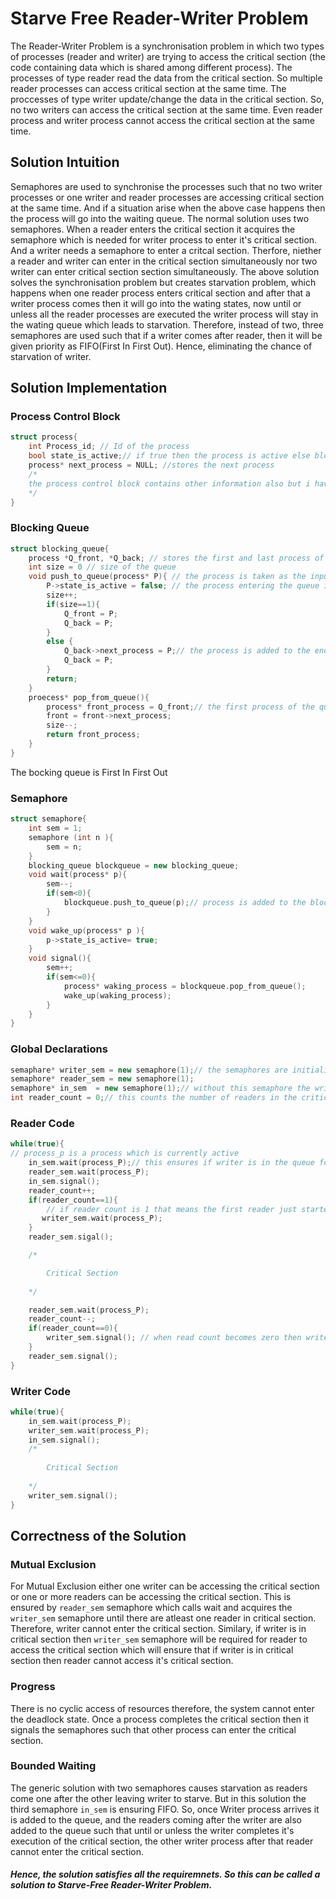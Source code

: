 # Starve Free Reader-Writer Problem

The Reader-Writer Problem is a synchronisation problem in which two types of processes (reader and writer) are trying to access the critical section (the code containing data which is shared among different process).
The processes of type reader read the data from the critical section. So multiple reader processes can access critical section at the same time.
The proccesses of type writer update/change the data in the critical section. So, no two writers can access the critical section at the same time.
Even reader process and writer process cannot access the critical section at the same time.

## Solution Intuition 

Semaphores are used to synchronise the processes such that no two writer processes or one writer and reader processes are accessing critical section at the same time. And if a situation arise when the above case happens then the process will go into the waiting queue.
The normal solution uses two semaphores. When a reader enters the critical section it acquires the semaphore which is needed for writer process to enter it's critical section. And a writer needs a semaphore to enter a critcal section. Therfore, niether a reader and writer can enter in the critical section simultaneously nor two writer can enter critical section section simultaneously.
The above solution solves the synchronisation problem but creates starvation problem, which happens when one reader process enters critical section and after that a writer process comes then it will go into the wating states, now until or unless all the reader processes are executed the writer process will stay in the wating queue which leads to starvation.
Therefore, instead of two, three semaphores are used such that if a writer comes after reader, then it will be given priority as FIFO(First In First Out). Hence, eliminating the chance of starvation of writer.

## Solution Implementation

### Process Control Block

```cpp
struct process{
    int Process_id; // Id of the process
    bool state_is_active;// if true then the process is active else blocked;
    process* next_process = NULL; //stores the next process
    /*
    the process control block contains other information also but i have mentioned only those which are required for this solution
    */
}
```
### Blocking Queue

```cpp
struct blocking_queue{
    process *Q_front, *Q_back; // stores the first and last process of the queue
    int size = 0 // size of the queue
    void push_to_queue(process* P){ // the process is taken as the input
        P->state_is_active = false; // the process entering the queue is blocked
        size++;
        if(size==1){
            Q_front = P;
            Q_back = P;
        }
        else {
            Q_back->next_process = P;// the process is added to the end of the queue
            Q_back = P;
        }
        return;
    }
    proecess* pop_from_queue(){
        process* front_process = Q_front;// the first process of the queue is removed
        front = front->next_process;
        size--;
        return front_process;
    }
}
```
The bocking queue is First In First Out
### Semaphore 
```cpp
struct semaphore{
    int sem = 1;
    semaphore (int n ){
        sem = n;
    }
    blocking_queue blockqueue = new blocking_queue;
    void wait(process* p){
        sem--;
        if(sem<0){
            blockqueue.push_to_queue(p);// process is added to the blocking queue
        }
    }
    void wake_up(process* p ){
        p->state_is_active= true;
    }
    void signal(){
        sem++;
        if(sem<=0){
            process* waking_process = blockqueue.pop_from_queue();
            wake_up(waking_process);
        }
    }
}
```

### Global Declarations 
```cpp
semaphare* writer_sem = new semaphore(1);// the semaphores are initialized with one which is the number of readers that can be in critical section at a time
semaphore* reader_sem = new semaphore(1);
semaphore* in_sem  = new semaphore(1);// without this semaphore the writer will suffer from starvation
int reader_count = 0;// this counts the number of readers in the critical section

```
### Reader Code
```cpp
while(true){
// process_p is a process which is currently active
    in_sem.wait(process_P);// this ensures if writer is in the queue for wating then writer is given priority according to FIFO so that writer is not starving
    reader_sem.wait(process_P);
    in_sem.signal();
    reader_count++;
    if(reader_count==1){
        // if reader count is 1 that means the first reader just started execution so it aquires the writer semaphore
       writer_sem.wait(process_P); 
    }
    reader_sem.sigal();

    /* 

        Critical Section
        
    */

    reader_sem.wait(process_P);
    reader_count--;
    if(reader_count==0){
        writer_sem.signal(); // when read count becomes zero then writer can access the critical section therefore writer semaphore is released
    }
    reader_sem.signal();
}
```
### Writer Code
```cpp
while(true){
    in_sem.wait(process_P);
    writer_sem.wait(process_P);
    in_sem.signal();
    /* 
    
        Critical Section 
        
    */
    writer_sem.signal();
}
```

## Correctness of the Solution
### Mutual Exclusion
For Mutual Exclusion either one writer can be accessing the critical section or one or more readers can be accessing the critical section. This is ensured by `reader_sem` semaphore which calls wait and acquires the `writer_sem` semaphore until there are atleast one reader in critical section. Therefore, writer cannot enter the critical section. Similary, if writer is in critical section then `writer_sem` semaphore will be required for reader to access the critical section which will ensure that if writer is in critical section then reader cannot access it's critical section.
### Progress
There is no cyclic access of resources therefore, the system cannot enter the deadlock state. Once a process completes the critical section then it signals the semaphores such that other process can enter the critical section.
### Bounded Waiting
The generic solution with two semaphores causes starvation as readers come one after the other leaving writer to starve. But in this solution the third semaphore `in_sem` is ensuring FIFO. So, once Writer process arrives it is added to the queue, and the readers coming after the writer are also added to the queue such that until or unless the writer completes it's execution of the critical section, the other writer process after that reader cannot enter the critical section.

##### Hence, the solution satisfies all the requiremnets. So this can be called a solution to **Starve-Free Reader-Writer Problem**.
